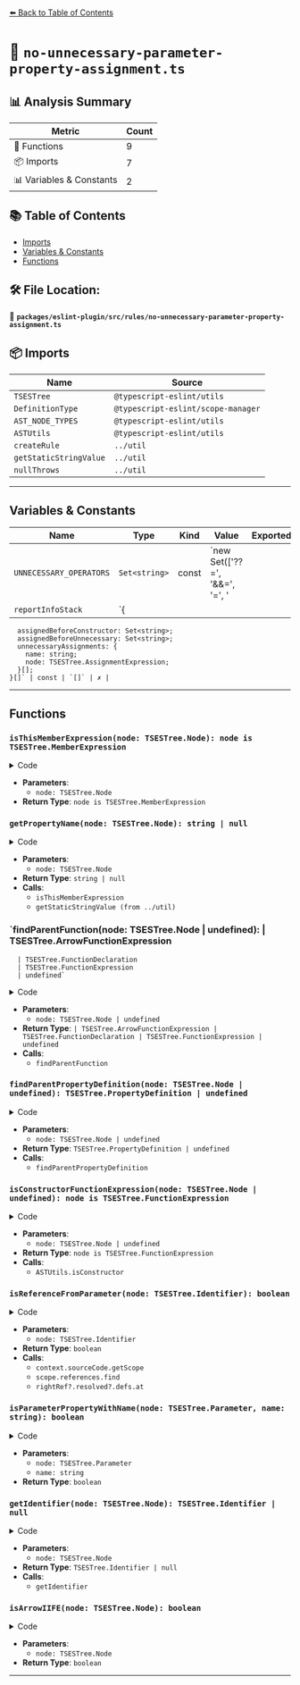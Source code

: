 [⬅️ Back to Table of Contents](../../../../index.md)

# 📄 `no-unnecessary-parameter-property-assignment.ts`

## 📊 Analysis Summary

| Metric | Count |
|--------|-------|
| 🔧 Functions | 9 |
| 📦 Imports | 7 |
| 📊 Variables & Constants | 2 |

## 📚 Table of Contents

- [Imports](#imports)
- [Variables & Constants](#variables-constants)
- [Functions](#functions)

## 🛠️ File Location:
📂 **`packages/eslint-plugin/src/rules/no-unnecessary-parameter-property-assignment.ts`**

## 📦 Imports

| Name | Source |
|------|--------|
| `TSESTree` | `@typescript-eslint/utils` |
| `DefinitionType` | `@typescript-eslint/scope-manager` |
| `AST_NODE_TYPES` | `@typescript-eslint/utils` |
| `ASTUtils` | `@typescript-eslint/utils` |
| `createRule` | `../util` |
| `getStaticStringValue` | `../util` |
| `nullThrows` | `../util` |


---

## Variables & Constants

| Name | Type | Kind | Value | Exported |
|------|------|------|-------|----------|
| `UNNECESSARY_OPERATORS` | `Set<string>` | const | `new Set(['??=', '&&=', '=', '||='])` | ✗ |
| `reportInfoStack` | `{
      assignedBeforeConstructor: Set<string>;
      assignedBeforeUnnecessary: Set<string>;
      unnecessaryAssignments: {
        name: string;
        node: TSESTree.AssignmentExpression;
      }[];
    }[]` | const | `[]` | ✗ |


---

## Functions

### `isThisMemberExpression(node: TSESTree.Node): node is TSESTree.MemberExpression`

<details><summary>Code</summary>

```ts
function isThisMemberExpression(
      node: TSESTree.Node,
    ): node is TSESTree.MemberExpression {
      return (
        node.type === AST_NODE_TYPES.MemberExpression &&
        node.object.type === AST_NODE_TYPES.ThisExpression
      );
    }
```
</details>

- **Parameters**:
  - `node: TSESTree.Node`
- **Return Type**: `node is TSESTree.MemberExpression`
### `getPropertyName(node: TSESTree.Node): string | null`

<details><summary>Code</summary>

```ts
function getPropertyName(node: TSESTree.Node): string | null {
      if (!isThisMemberExpression(node)) {
        return null;
      }

      if (node.property.type === AST_NODE_TYPES.Identifier) {
        return node.property.name;
      }
      if (node.computed) {
        return getStaticStringValue(node.property);
      }
      return null;
    }
```
</details>

- **Parameters**:
  - `node: TSESTree.Node`
- **Return Type**: `string | null`
- **Calls**:
  - `isThisMemberExpression`
  - `getStaticStringValue (from ../util)`
### `findParentFunction(node: TSESTree.Node | undefined): | TSESTree.ArrowFunctionExpression
      | TSESTree.FunctionDeclaration
      | TSESTree.FunctionExpression
      | undefined`

<details><summary>Code</summary>

```ts
function findParentFunction(
      node: TSESTree.Node | undefined,
    ):
      | TSESTree.ArrowFunctionExpression
      | TSESTree.FunctionDeclaration
      | TSESTree.FunctionExpression
      | undefined {
      if (
        !node ||
        node.type === AST_NODE_TYPES.FunctionDeclaration ||
        node.type === AST_NODE_TYPES.FunctionExpression ||
        node.type === AST_NODE_TYPES.ArrowFunctionExpression
      ) {
        return node;
      }
      return findParentFunction(node.parent);
    }
```
</details>

- **Parameters**:
  - `node: TSESTree.Node | undefined`
- **Return Type**: `| TSESTree.ArrowFunctionExpression
      | TSESTree.FunctionDeclaration
      | TSESTree.FunctionExpression
      | undefined`
- **Calls**:
  - `findParentFunction`
### `findParentPropertyDefinition(node: TSESTree.Node | undefined): TSESTree.PropertyDefinition | undefined`

<details><summary>Code</summary>

```ts
function findParentPropertyDefinition(
      node: TSESTree.Node | undefined,
    ): TSESTree.PropertyDefinition | undefined {
      if (!node || node.type === AST_NODE_TYPES.PropertyDefinition) {
        return node;
      }
      return findParentPropertyDefinition(node.parent);
    }
```
</details>

- **Parameters**:
  - `node: TSESTree.Node | undefined`
- **Return Type**: `TSESTree.PropertyDefinition | undefined`
- **Calls**:
  - `findParentPropertyDefinition`
### `isConstructorFunctionExpression(node: TSESTree.Node | undefined): node is TSESTree.FunctionExpression`

<details><summary>Code</summary>

```ts
function isConstructorFunctionExpression(
      node: TSESTree.Node | undefined,
    ): node is TSESTree.FunctionExpression {
      return (
        node?.type === AST_NODE_TYPES.FunctionExpression &&
        ASTUtils.isConstructor(node.parent)
      );
    }
```
</details>

- **Parameters**:
  - `node: TSESTree.Node | undefined`
- **Return Type**: `node is TSESTree.FunctionExpression`
- **Calls**:
  - `ASTUtils.isConstructor`
### `isReferenceFromParameter(node: TSESTree.Identifier): boolean`

<details><summary>Code</summary>

```ts
function isReferenceFromParameter(node: TSESTree.Identifier): boolean {
      const scope = context.sourceCode.getScope(node);

      const rightRef = scope.references.find(
        ref => ref.identifier.name === node.name,
      );
      return rightRef?.resolved?.defs.at(0)?.type === DefinitionType.Parameter;
    }
```
</details>

- **Parameters**:
  - `node: TSESTree.Identifier`
- **Return Type**: `boolean`
- **Calls**:
  - `context.sourceCode.getScope`
  - `scope.references.find`
  - `rightRef?.resolved?.defs.at`
### `isParameterPropertyWithName(node: TSESTree.Parameter, name: string): boolean`

<details><summary>Code</summary>

```ts
function isParameterPropertyWithName(
      node: TSESTree.Parameter,
      name: string,
    ): boolean {
      return (
        node.type === AST_NODE_TYPES.TSParameterProperty &&
        ((node.parameter.type === AST_NODE_TYPES.Identifier && // constructor (public foo) {}
          node.parameter.name === name) ||
          (node.parameter.type === AST_NODE_TYPES.AssignmentPattern && // constructor (public foo = 1) {}
            node.parameter.left.type === AST_NODE_TYPES.Identifier &&
            node.parameter.left.name === name))
      );
    }
```
</details>

- **Parameters**:
  - `node: TSESTree.Parameter`
  - `name: string`
- **Return Type**: `boolean`
### `getIdentifier(node: TSESTree.Node): TSESTree.Identifier | null`

<details><summary>Code</summary>

```ts
function getIdentifier(node: TSESTree.Node): TSESTree.Identifier | null {
      if (node.type === AST_NODE_TYPES.Identifier) {
        return node;
      }
      if (
        node.type === AST_NODE_TYPES.TSAsExpression ||
        node.type === AST_NODE_TYPES.TSNonNullExpression
      ) {
        return getIdentifier(node.expression);
      }
      return null;
    }
```
</details>

- **Parameters**:
  - `node: TSESTree.Node`
- **Return Type**: `TSESTree.Identifier | null`
- **Calls**:
  - `getIdentifier`
### `isArrowIIFE(node: TSESTree.Node): boolean`

<details><summary>Code</summary>

```ts
function isArrowIIFE(node: TSESTree.Node): boolean {
      return (
        node.type === AST_NODE_TYPES.ArrowFunctionExpression &&
        node.parent.type === AST_NODE_TYPES.CallExpression
      );
    }
```
</details>

- **Parameters**:
  - `node: TSESTree.Node`
- **Return Type**: `boolean`

---